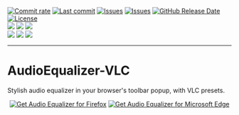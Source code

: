 [![Commit rate](https://img.shields.io/github/commit-activity/m/BPower0036/AudioEqualizer-VLC?label=Commits&color=succes)](https://github.com/BPower0036/AudioEqualizer-VLC/commits/)
[![Last commit](https://img.shields.io/github/last-commit/BPower0036/AudioEqualizer-VLC?label=Last%20commit&color=informational)](https://github.com/BPower0036/AudioEqualizer-VLC/commits/main)
[![Issues](https://img.shields.io/github/issues/BPower0036/AudioEqualizer-VLC?label=Issues&color=red)](https://github.com/BPower0036/AudioEqualizer-VLC/issues)
[![Issues](https://img.shields.io/github/issues-closed/BPower0036/AudioEqualizer-VLC?color=green&label=Issues)](https://github.com/BPower0036/AudioEqualizer-VLC/issues?q=is%3Aissue+is%3Aclosed)
[![GitHub Release Date](https://img.shields.io/github/release-date/BPower0036/AudioEqualizer-VLC?color=white&label=Latest%20Release)](https://github.com/BPower0036/AudioEqualizer-VLC/releases/)
[![License](https://img.shields.io/badge/License-GPLv3-blue.svg?label=License&color=lightgrey)](https://github.com/BPower0036/AudioEqualizer-VLC/blob/main/LICENSE) </br>
[![](https://img.shields.io/badge/dynamic/json?label=Edge&color=important&prefix=v&query=%24.version&url=https%3A%2F%2Fmicrosoftedge.microsoft.com%2Faddons%2Fgetproductdetailsbycrxid%2Foonighclbdamhbdhmoonekgpgdigiffc)](https://microsoftedge.microsoft.com/addons/detail/oonighclbdamhbdhmoonekgpgdigiffc)
[![](https://img.shields.io/badge/dynamic/json?label=Rating&color=yellow&suffix=/5&query=%24.averageRating&url=https%3A%2F%2Fmicrosoftedge.microsoft.com%2Faddons%2Fgetproductdetailsbycrxid%2Foonighclbdamhbdhmoonekgpgdigiffc)](https://microsoftedge.microsoft.com/addons/detail/oonighclbdamhbdhmoonekgpgdigiffc)
[![](https://img.shields.io/badge/dynamic/json?label=Users&color=blueviolet&query=%24.activeInstallCount&url=https%3A%2F%2Fmicrosoftedge.microsoft.com%2Faddons%2Fgetproductdetailsbycrxid%2Foonighclbdamhbdhmoonekgpgdigiffc)](https://microsoftedge.microsoft.com/addons/detail/oonighclbdamhbdhmoonekgpgdigiffc)</br>
[![](https://img.shields.io/amo/v/audio-equalizer-vlc?label=FireFox&color=important)](https://addons.mozilla.org/en-US/firefox/addon/audio-equalizer-vlc/)
[![](https://img.shields.io/amo/rating/audio-equalizer-vlc?label=Rating&color=yellow)](https://addons.mozilla.org/en-US/firefox/addon/audio-equalizer-vlc/)
[![](https://img.shields.io/amo/users/audio-equalizer-vlc?label=Users&color=blueviolet)](https://addons.mozilla.org/en-US/firefox/addon/audio-equalizer-vlc/)
***

# AudioEqualizer-VLC
Stylish audio equalizer in your browser's toolbar popup, with VLC presets.

<p align="center">
<a href="https://addons.mozilla.org/en-US/firefox/addon/audio-equalizer-vlc/"><img src="https://user-images.githubusercontent.com/585534/107280546-7b9b2a00-6a26-11eb-8f9f-f95932f4bfec.png" alt="Get Audio Equalizer for Firefox"></a>
<a href="https://microsoftedge.microsoft.com/addons/detail/audio-equalizer/oonighclbdamhbdhmoonekgpgdigiffc"><img src="https://user-images.githubusercontent.com/585534/107280673-a5ece780-6a26-11eb-9cc7-9fa9f9f81180.png" alt="Get Audio Equalizer for Microsoft Edge"></a>
</p>
